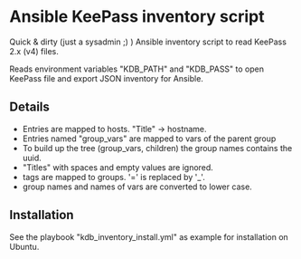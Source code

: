 # Ansible KeePass inventory script
Quick & dirty (just a sysadmin ;) ) Ansible inventory script to read KeePass 2.x (v4) files.

Reads environment variables "KDB_PATH" and "KDB_PASS" to open KeePass file and export JSON inventory for Ansible.

## Details
- Entries are mapped to hosts. "Title" -> hostname.
- Entries named "group_vars" are mapped to vars of the parent group
- To build up the tree (group_vars, children) the group names contains the uuid.
- "Titles" with spaces and empty values are ignored.
- tags are mapped to groups. '=' is replaced by '_'.
- group names and names of vars are converted to lower case.
 
## Installation
See the playbook "kdb_inventory_install.yml" as example for installation on Ubuntu.

